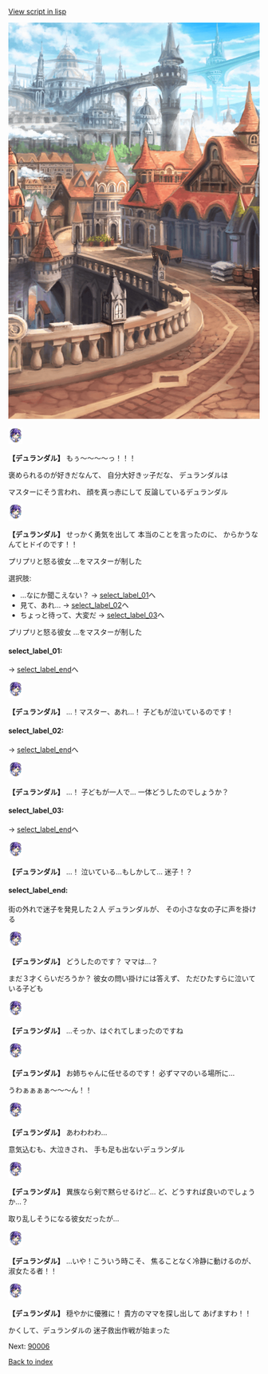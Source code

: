 [View script in lisp](../scripts/10035202.txt)

![town.png](../images/backgrounds/town.png)

<img src="../images/units/100351.png" alt="100351.png" height="34"/>

**【デュランダル】**
もぅ～～～～っ！！！

褒められるのが好きだなんて、
自分大好きッ子だな、
デュランダルは

マスターにそう言われ、
顔を真っ赤にして
反論しているデュランダル

<img src="../images/units/100351.png" alt="100351.png" height="34"/>

**【デュランダル】**
せっかく勇気を出して
本当のことを言ったのに、
からかうなんてヒドイのです！！

プリプリと怒る彼女
…をマスターが制した

選択肢:
- …なにか聞こえない？ → [select_label_01](#select_label_01)へ
- 見て、あれ… → [select_label_02](#select_label_02)へ
- ちょっと待って、大変だ → [select_label_03](#select_label_03)へ

プリプリと怒る彼女
…をマスターが制した

#### select_label_01:
 → [select_label_end](#select_label_end)へ

<img src="../images/units/100351.png" alt="100351.png" height="34"/>

**【デュランダル】**
…！マスター、あれ…！
子どもが泣いているのです！

#### select_label_02:
 → [select_label_end](#select_label_end)へ

<img src="../images/units/100351.png" alt="100351.png" height="34"/>

**【デュランダル】**
…！
子どもが一人で…
一体どうしたのでしょうか？

#### select_label_03:
 → [select_label_end](#select_label_end)へ

<img src="../images/units/100351.png" alt="100351.png" height="34"/>

**【デュランダル】**
…！
泣いている…もしかして…
迷子！？

#### select_label_end:

街の外れで迷子を発見した２人
デュランダルが、
その小さな女の子に声を掛ける

<img src="../images/units/100351.png" alt="100351.png" height="34"/>

**【デュランダル】**
どうしたのです？
ママは…？

まだ３才くらいだろうか？
彼女の問い掛けには答えず、
ただひたすらに泣いている子ども

<img src="../images/units/100351.png" alt="100351.png" height="34"/>

**【デュランダル】**
…そっか、はぐれてしまったのですね

<img src="../images/units/100351.png" alt="100351.png" height="34"/>

**【デュランダル】**
お姉ちゃんに任せるのです！
必ずママのいる場所に…

うわぁぁぁぁ～～～ん！！

<img src="../images/units/100351.png" alt="100351.png" height="34"/>

**【デュランダル】**
あわわわわ…

意気込むも、大泣きされ、
手も足も出ないデュランダル

<img src="../images/units/100351.png" alt="100351.png" height="34"/>

**【デュランダル】**
異族なら剣で黙らせるけど…
ど、どうすれば良いのでしょうか…？

取り乱しそうになる彼女だったが…

<img src="../images/units/100351.png" alt="100351.png" height="34"/>

**【デュランダル】**
…いや！こういう時こそ、
焦ることなく冷静に動けるのが、
淑女たる者！！

<img src="../images/units/100351.png" alt="100351.png" height="34"/>

**【デュランダル】**
穏やかに優雅に！
貴方のママを探し出して
あげますわ！！

かくして、デュランダルの
迷子救出作戦が始まった


Next: [90006](90006.md)

[Back to index](index.md)

